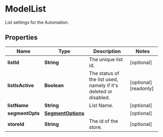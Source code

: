 

# ModelList

List settings for the Automation.

## Properties

| Name | Type | Description | Notes |
|------------ | ------------- | ------------- | -------------|
|**listId** | **String** | The unique list id. |  [optional] |
|**listIsActive** | **Boolean** | The status of the list used, namely if it&#39;s deleted or disabled. |  [optional] [readonly] |
|**listName** | **String** | List Name. |  [optional] |
|**segmentOpts** | [**SegmentOptions**](SegmentOptions.md) |  |  [optional] |
|**storeId** | **String** | The id of the store. |  [optional] |




